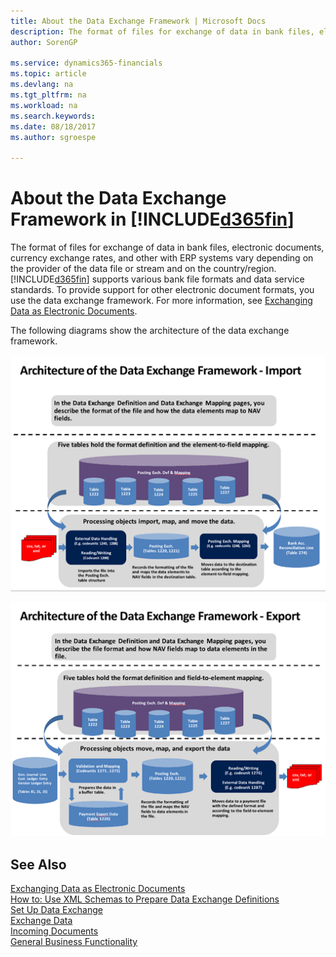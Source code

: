 ```yaml
---
title: About the Data Exchange Framework | Microsoft Docs
description: The format of files for exchange of data in bank files, electronic documents, currency exchange rates, and other with ERP systems vary depending on the provider of the data file or stream and on the country/region.
author: SorenGP

ms.service: dynamics365-financials
ms.topic: article
ms.devlang: na
ms.tgt_pltfrm: na
ms.workload: na
ms.search.keywords:
ms.date: 08/18/2017
ms.author: sgroespe

---
```

# About the Data Exchange Framework in [!INCLUDE[d365fin](includes/d365fin_md.md)]
The format of files for exchange of data in bank files, electronic documents, currency exchange rates, and other with ERP systems vary depending on the provider of the data file or stream and on the country/region. [!INCLUDE[d365fin](includes/d365fin_md.md)] supports various bank file formats and data service standards. To provide support for other electronic document formats, you use the data exchange framework. For more information, see [Exchanging Data as Electronic Documents](across-data-exchange.md).    

 The following diagrams show the architecture of the data exchange framework.  

 ![Data Exchange Framework &#45; Import](media/across-data-exchange/dataexchangeframework_import.png)  

 ![Data Exchange Framework &#45; Export](media/across-data-exchange/dataexchangeframework_export.png)  

## See Also  
[Exchanging Data as Electronic Documents](across-data-exchange.md)  
[How to: Use XML Schemas to Prepare Data Exchange Definitions](across-how-to-use-xml-schemas-to-prepare-data-exchange-definitions.md)  
[Set Up Data Exchange](across-set-up-data-exchange.md)  
[Exchange Data](across-exchange-data.md)  
[Incoming Documents](across-income-documents.md)  
[General Business Functionality](ui-across-business-areas.md)  
